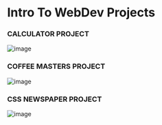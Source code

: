 # Intro To WebDev Projects

### CALCULATOR PROJECT
![image](https://github.com/dhdorr/Frontend-Masters-Projects/assets/44913332/c2dcd1bb-a031-47a4-8fd2-a6a410b845e0)

### COFFEE MASTERS PROJECT
![image](https://github.com/dhdorr/Frontend-Masters-Projects/assets/44913332/3a6691dc-623a-4862-b964-941f788612d5)


### CSS NEWSPAPER PROJECT
![image](https://github.com/dhdorr/Frontend-Masters-Projects/assets/44913332/6c145476-1b1e-47fb-bd0e-0200f884b648)

